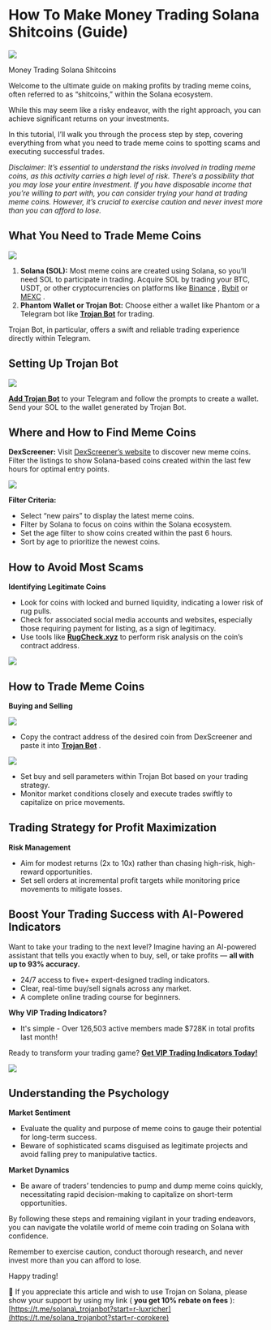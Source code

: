 # How To Make Money Trading Solana Shitcoins (Guide)

![](https://miro.medium.com/v2/1*zLI7l6GaTt-bteBksXQQTg.png)

Money Trading Solana Shitcoins

Welcome to the ultimate guide on making profits by trading meme coins, often referred to as “shitcoins,” within the Solana ecosystem.

While this may seem like a risky endeavor, with the right approach, you can achieve significant returns on your investments.

In this tutorial, I’ll walk you through the process step by step, covering everything from what you need to trade meme coins to spotting scams and executing successful trades.

*Disclaimer: It’s essential to understand the risks involved in trading meme coins, as this activity carries a high level of risk. There’s a possibility that you may lose your entire investment. If you have disposable income that you’re willing to part with, you can consider trying your hand at trading meme coins. However, it’s crucial to exercise caution and never invest more than you can afford to lose.*

## What You Need to Trade Meme Coins

![](https://miro.medium.com/v2/1*flUZ8wPbnPqgqso6KNJhuQ.jpeg)

1. **Solana (SOL):**
   Most meme coins are created using Solana, so you’ll need SOL to participate in trading. Acquire SOL by trading your BTC, USDT, or other cryptocurrencies on platforms like
   [Binance](https://cryptocoinsteacher.com/go/binance/)
   ,
   [Bybit](https://cryptocoinsteacher.com/go/bybit/)
   or
   [MEXC](https://cryptocoinsteacher.com/go/mexc/)
   .
2. **Phantom Wallet or Trojan Bot:**
   Choose either a wallet like Phantom or a Telegram bot like
   [**Trojan Bot**](https://t.me/solana_trojanbot?start=r-corokere)
   for trading.

Trojan Bot, in particular, offers a swift and reliable trading experience directly within Telegram.

## Setting Up Trojan Bot

![](https://miro.medium.com/v2/1*l5CqKbif3w61h1H2ASVQlg.png)

[**Add Trojan Bot**](https://t.me/solana_trojanbot?start=r-corokere)
to your Telegram and follow the prompts to create a wallet. Send your SOL to the wallet generated by Trojan Bot.

## Where and How to Find Meme Coins

**DexScreener:**
Visit
[DexScreener’s website](https://dexscreener.com/)
to discover new meme coins. Filter the listings to show Solana-based coins created within the last few hours for optimal entry points.

![](https://miro.medium.com/v2/1*cdaIalg2tNyZ93OEd9qMrw.png)

**Filter Criteria:**

* Select “new pairs” to display the latest meme coins.
* Filter by Solana to focus on coins within the Solana ecosystem.
* Set the age filter to show coins created within the past 6 hours.
* Sort by age to prioritize the newest coins.

## How to Avoid Most Scams

**Identifying Legitimate Coins**

* Look for coins with locked and burned liquidity, indicating a lower risk of rug pulls.
* Check for associated social media accounts and websites, especially those requiring payment for listing, as a sign of legitimacy.
* Use tools like
  [**RugCheck.xyz**](https://rugcheck.xyz/)
  to perform risk analysis on the coin’s contract address.

![](https://miro.medium.com/v2/1*_ftGDklkh_7fEFuXKastyA.png)

## How to Trade Meme Coins

**Buying and Selling**

![](https://miro.medium.com/v2/1*Fg0-UF2qZM8VTWnTUk3qoQ.png)

* Copy the contract address of the desired coin from DexScreener and paste it into
  [**Trojan Bot**](https://t.me/solana_trojanbot?start=r-corokere)
  .

![](https://miro.medium.com/v2/1*ysVQGh_eFzyRiBT5IHoVlA.png)

* Set buy and sell parameters within Trojan Bot based on your trading strategy.
* Monitor market conditions closely and execute trades swiftly to capitalize on price movements.

## Trading Strategy for Profit Maximization

**Risk Management**

* Aim for modest returns (2x to 10x) rather than chasing high-risk, high-reward opportunities.
* Set sell orders at incremental profit targets while monitoring price movements to mitigate losses.

## Boost Your Trading Success with AI-Powered Indicators

Want to take your trading to the next level? Imagine having an AI-powered assistant that tells you exactly when to buy, sell, or take profits —
**all with up to 93% accuracy.**

* 24/7 access to five+ expert-designed trading indicators.
* Clear, real-time buy/sell signals across any market.
* A complete online trading course for beginners.

**Why VIP Trading Indicators?**

* It's simple - Over 126,503 active members made $728K in total profits last month!

Ready to transform your trading game?
[**Get VIP Trading Indicators Today!**](https://vipindicators.xyz)

![](https://vipindicators.xyz/2.png)

## Understanding the Psychology

**Market Sentiment**

* Evaluate the quality and purpose of meme coins to gauge their potential for long-term success.
* Beware of sophisticated scams disguised as legitimate projects and avoid falling prey to manipulative tactics.

**Market Dynamics**

* Be aware of traders’ tendencies to pump and dump meme coins quickly, necessitating rapid decision-making to capitalize on short-term opportunities.

By following these steps and remaining vigilant in your trading endeavors, you can navigate the volatile world of meme coin trading on Solana with confidence.

Remember to exercise caution, conduct thorough research, and never invest more than you can afford to lose.

Happy trading!

🙏 If you appreciate this article and wish to use Trojan on Solana, please show your support by using my link (
**you get 10% rebate on fees**
):
[https://t.me/solana\_trojanbot?start=r-luxricher](https://t.me/solana_trojanbot?start=r-corokere)